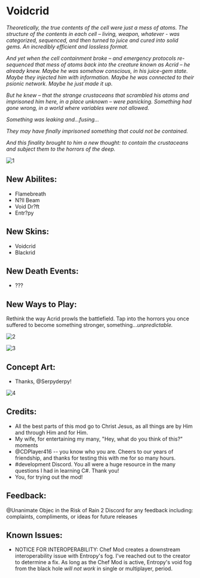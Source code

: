 Voidcrid
===============
*Theoretically, the true contents of the cell were just a mess of atoms. The structure of the contents in each cell* *– living, weapon, whatever - was categorized, sequenced, and then turned to juice and cured into solid gems. An incredibly efficient and lossless format.*

*And yet when the cell containment broke – and emergency protocols re-sequenced that mess of atoms back into the creature known as Acrid – he already knew. Maybe he was somehow conscious, in his juice-gem state. Maybe they injected him with information. Maybe he was connected to their psionic network. Maybe he just made it up.*

*But he knew – that the strange crustaceans that scrambled his atoms and imprisoned him here, in a place unknown – were panicking. Something had gone wrong, in a world where variables were not allowed.*

*Something was leaking and...fusing...*

*They may have finally imprisoned something that could not be contained.*

*And this finality brought to him a new thought: to contain the crustaceans and subject them to the horrors of the deep.*


![1](https://cdn.discordapp.com/attachments/1154989215331917925/1160178940493701140/image.png?ex=664892d6&is=66474156&hm=a754ea67842d5bd4f38a00670ca2b3831a885a71ffc7d3156118e2c98c7fbca1&)


## New Abilites:
- Flamebreath
- N?ll Beam
- Void Dr?ft
- Entr?py

## New Skins:
- Voidcrid
- Blackrid

## New Death Events:
- ???

## New Ways to Play:
Rethink the way Acrid prowls the battlefield. Tap into the horrors you once suffered to become something stronger, something...*unpredictable.*

![2](https://cdn.discordapp.com/attachments/1154989215331917925/1160177936167612416/nullbeamshowoff.png?ex=664891e7&is=66474067&hm=213fa0e8aa8e3f0b159e7c795176ba5b0cd733ccf97e7340c3741c9f152bedab&)

![3](https://cdn.discordapp.com/attachments/1154989215331917925/1160177936658337792/driftshowff.png?ex=664891e7&is=66474067&hm=5383529161228adce9550f24c637ef444ac8767b47984288f9288c80f8a8860d&)


## Concept Art:

- Thanks, @Serpyderpy!

![4](https://cdn.discordapp.com/attachments/1016725529522606112/1045628643747045477/voidcrid.png?ex=6648718f&is=6647200f&hm=9ff032b99b0c2d51007ad29a177e5a197d72972f154e333f4a6e63a46879ec9b&)


## Credits:

- All the best parts of this mod go to Christ Jesus, as all things are by Him and through Him and for Him.
- My wife, for entertaining my many, "Hey, what do you think of this?" moments
- @CDPlayer416 -- you know who you are. Cheers to our years of friendship, and thanks for testing this with me for so many hours.
- #development Discord. You all were a huge resource in the many questions I had in learning C#. Thank you!
- You, for trying out the mod!

## Feedback:

@Unanimate Objec in the Risk of Rain 2 Discord for any feedback including: complaints, compliments, or ideas for future releases

## Known Issues:
- NOTICE FOR INTEROPERABILITY: Chef Mod creates a downstream interoperability issue with Entropy's fog. I've reached out to the creator to determine a fix. As long as the Chef Mod is active, Entropy's void fog from the black hole *will not work* in single or multiplayer, period.
